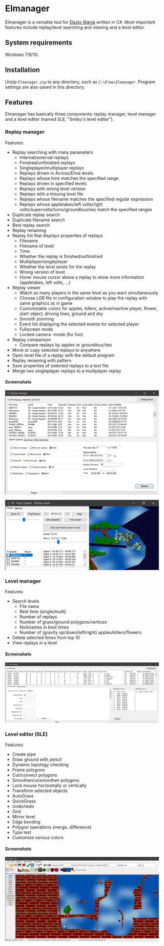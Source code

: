 # Elmanager
Elmanager is a versatile tool for [Elasto Mania](http://www.elastomania.com) written in C#. Most important features include replay/level searching and viewing and a level editor.

## System requirements
Windows 7/8/10.

## Installation
Unzip `Elmanager.zip` to any directory, such as `C:\Elma\Elmanager`. Program settings are also saved in this directory.

## Features
Elmanager has basically three components: replay manager, level manager and a level editor (named SLE, "Smibu's level editor").

### Replay manager

Features:

  -   Replay searching with many parameters
      -   Internal/external replays
      -   Finished/unfinished replays
      -   Singleplayer/multiplayer replays
      -   Replays driven in Across/Elma levels
      -   Replays whose time matches the specified range
      -   Replays driven in specified levels
      -   Replays with wrong level version
      -   Replays with a missing level file
      -   Replays whose filename matches the specified regular expression
      -   Replays whose appletakes/left volts/right volts/supervolts/turns/groundtouches match the specified ranges
  -   Duplicate replay search
  -   Duplicate filename search
  -   Best replay search
  -   Replay renaming
  -   Replay list that displays properties of replays
      -   Filename
      -   Filename of level
      -   Time
      -   Whether the replay is finished/unfinished
      -   Multiplayer/singleplayer
      -   Whether the level exists for the replay
      -   Wrong version of level
      -   Hover mouse cursor above a replay to show more information (appletakes, left volts, ...)
  -   Replay viewer
      -   Watch as many players in the same level as you want simultaneously
      -   Choose LGR file in configuration window to play the replay with same graphics as in game
      -   Customizable colors for apples, killers, active/inactive player, flower, start object, driving lines, ground and sky
      -   Smooth zooming
      -   Event list displaying the selected events for selected player
      -   Fullscreen mode
      -   Locked camera -mode (for fun)
  -   Replay comparison
      -   Compare replays by apples or groundtouches
  -   Move or copy selected replays to anywhere
  -   Open level file of a replay with the default program
  -   Replay renaming with pattern
  -   Save properties of selected replays to a text file
  -   Merge two singleplayer replays to a multiplayer replay

#### Screenshots
![Main window](pictures/RM.png)

![Replay viewer](pictures/RMviewer.png)

### Level manager

Features:

- Search levels
  - File name
  - Best time (single/multi)
  - Number of replays
  - Number of grass/ground polygons/vertices
  - Nicknames in best times
  - Number of (gravity up/down/left/right) apples/killers/flowers
- Delete selected times from top 10
- View replays in a level

#### Screenshots
![Main window](pictures/LM.png)

### Level editor (SLE)

Features:

  -   Create pipe
  -   Draw ground with pencil
  -   Dynamic topology checking
  -   Frame polygons
  -   Cut/connect polygons
  -   Smoothen/unsmoothen polygons
  -   Lock mouse horizontally or vertically
  -   Transform selected objects
  -   AutoGrass
  -   QuickGrass
  -   Undo/redo
  -   Grid
  -   Mirror level
  -   Edge bending
  -   Polygon operations (merge, difference)
  -   Type text
  -   Customize various colors

#### Screenshots
![Main window](pictures/leveleditor.png)
